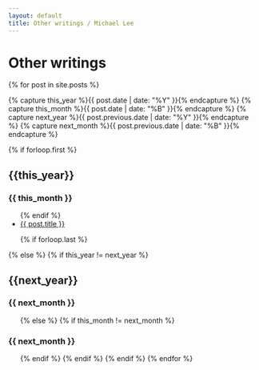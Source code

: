 ```yaml
---
layout: default
title: Other writings / Michael Lee
---
```


# Other writings

{% for post in site.posts  %}
  
  {% capture this_year %}{{ post.date | date: "%Y" }}{% endcapture %}
  {% capture this_month %}{{ post.date | date: "%B" }}{% endcapture %}
  {% capture next_year %}{{ post.previous.date | date: "%Y" }}{% endcapture %}
  {% capture next_month %}{{ post.previous.date | date: "%B" }}{% endcapture %}

  {% if forloop.first %}
  <h2>{{this_year}}</h2>
  <h3>{{ this_month }}</h3>
  <ul>
  {% endif %}

  <li><a href="{{ post.url }}">{{ post.title }}</a></li>

  {% if forloop.last %}
  </ul>
    {% else %}
      {% if this_year != next_year %}
  </ul>
  <h2>{{next_year}}</h2>
  <h3>{{ next_month }}</h3>
  <ul>
    {% else %}    
      {% if this_month != next_month %}
  </ul>
    <h3>{{ next_month }}</h3>
  <ul>
      {% endif %}
    {% endif %}
  {% endif %}
{% endfor %}
